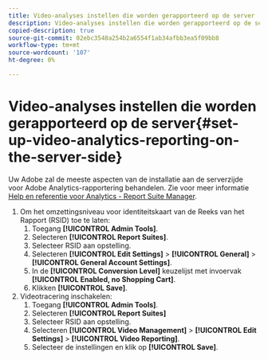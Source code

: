 ```yaml
---
title: Video-analyses instellen die worden gerapporteerd op de server
description: Video-analyses instellen die worden gerapporteerd op de server
copied-description: true
source-git-commit: 02ebc3548a254b2a6554f1ab34afbb3ea5f09bb8
workflow-type: tm+mt
source-wordcount: '107'
ht-degree: 0%

---
```


# Video-analyses instellen die worden gerapporteerd op de server{#set-up-video-analytics-reporting-on-the-server-side}

Uw Adobe zal de meeste aspecten van de installatie aan de serverzijde voor Adobe Analytics-rapportering behandelen. Zie voor meer informatie [Help en referentie voor Analytics - Report Suite Manager](https://microsite.omniture.com/t2/help/en_US/reference/#Report_Suite_Manager).
1. Om het omzettingsniveau voor identiteitskaart van de Reeks van het Rapport (RSID) toe te laten:
   1. Toegang **[!UICONTROL Admin Tools]**.
   1. Selecteren **[!UICONTROL Report Suites]**.
   1. Selecteer RSID aan opstelling.
   1. Selecteren **[!UICONTROL Edit Settings]** > **[!UICONTROL General]** > **[!UICONTROL General Account Settings]**.
   1. In de **[!UICONTROL Conversion Level]** keuzelijst met invoervak **[!UICONTROL Enabled, no Shopping Cart]**.
   1. Klikken **[!UICONTROL Save]**.
1. Videotracering inschakelen:
   1. Toegang **[!UICONTROL Admin Tools]**.
   1. Selecteren **[!UICONTROL Report Suites]**
   1. Selecteer RSID aan opstelling.
   1. Selecteren **[!UICONTROL Video Management]** > **[!UICONTROL Edit Settings]** > **[!UICONTROL Video Reporting]**.
   1. Selecteer de instellingen en klik op **[!UICONTROL Save]**.

